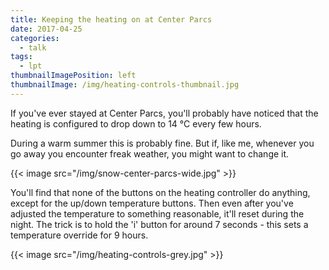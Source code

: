 ```yaml
---
title: Keeping the heating on at Center Parcs
date: 2017-04-25
categories:
  - talk
tags:
  - lpt
thumbnailImagePosition: left
thumbnailImage: /img/heating-controls-thumbnail.jpg
---
```


If you've ever stayed at Center Parcs, you'll probably have noticed that the heating is configured to drop down to 14 &deg;C every few hours.

<!--more-->

During a warm summer this is probably fine. But if, like me, whenever you go away you encounter freak weather, you might want to change it. 

<p></p>

{{< image src="/img/snow-center-parcs-wide.jpg" >}}

You'll find that none of the buttons on the heating controller do anything, except for the up/down temperature buttons. Then even after you've adjusted the temperature to something reasonable, it'll reset during the night. The trick is to hold the 'i' button for around 7 seconds - this sets a temperature override for 9 hours.


<p></p>

{{< image src="/img/heating-controls-grey.jpg" >}}


